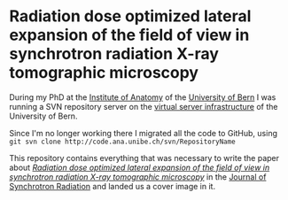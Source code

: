 # Radiation dose optimized lateral expansion of the field of view in synchrotron radiation X-ray tomographic microscopy

During my PhD at the [Institute of Anatomy](http://ana.unibe.ch) of the [University of Bern](http://unibe.ch) I was running a SVN repository server on the [virtual server infrastructure](http://www.id.unibe.ch/content/services/hosting/virtuelle_server/) of the University of Bern.

Since I'm no longer working there I migrated all the code to GitHub, using `git svn clone http://code.ana.unibe.ch/svn/RepositoryName`

This repository contains everything that was necessary to write the paper about *[Radiation dose optimized lateral expansion of the field of view in synchrotron radiation X-ray tomographic microscopy](http://dx.doi.org/10.1107/S0909049510019618)* in the [Journal of Synchrotron Radiation](http://journals.iucr.org/s/) and landed us a cover image in it.
